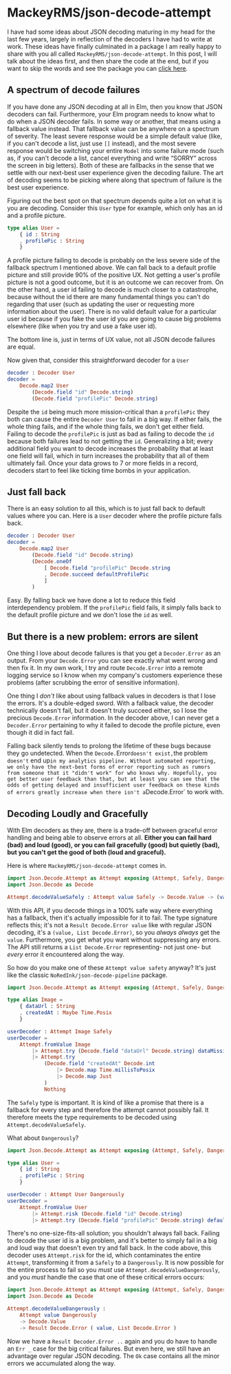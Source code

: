 # MackeyRMS/json-decode-attempt

I have had some ideas about JSON decoding maturing in my head for the last few years, largely in reflection of the decoders I have had to write at work. These ideas have finally culminated in a package I am really happy to share with you all called `MackeyRMS/json-decode-attempt`. In this post, I will talk about the ideas first, and then share the code at the end, but if you want to skip the words and see the package you can [click here](https://package.elm-lang.org/packages/MackeyRMS/json-decode-attempt/latest).

## A spectrum of decode failures
If you have done any JSON decoding at all in Elm, then you know that JSON decoders can fail. Furthermore, your Elm program needs to know what to do when a JSON decoder fails. In some way or another, that means using a fallback value instead. That fallback value can be anywhere on a spectrum of severity. The least severe response would be a simple default value (like, if you can't decode a list, just use `[]` instead), and the most severe response would be switching your entire `Model` into some failure mode (such as, if you can't decode a list, cancel everything and write “SORRY” across the screen in big letters). Both of these are fallbacks in the sense that we settle with our next-best user experience given the decoding failure. The art of decoding seems to be picking where along that spectrum of failure is the best user experience.

Figuring out the best spot on that spectrum depends quite a lot on what it is you are decoding. Consider this `User` type for example, which only has an id and a profile picture.
```elm
type alias User =
    { id : String
    , profilePic : String
    }
```
A profile picture failing to decode is probably on the less severe side of the fallback spectrum I mentioned above. We can fall back to a default profile picture and still provide 90% of the positive UX. Not getting a user's profile picture is not a good outcome, but it is an outcome we can recover from. On the other hand, a user id failing to decode is much closer to a catastrophe, because without the id there are many fundamental things you can't do regarding that user (such as updating the user or requesting more information about the user). There is no valid default value for a particular user id because if you fake the user id you are going to cause big problems elsewhere (like when you try and use a fake user id).

The bottom line is, just in terms of UX value, not all JSON decode failures are equal.

Now given that, consider this straightforward decoder for a `User`
```elm
decoder : Decoder User
decoder =
    Decode.map2 User
        (Decode.field "id" Decode.string)
        (Decode.field "profilePic" Decode.string)
```
Despite the `id` being much more mission-critical than a `profilePic` they both can cause the entire `Decoder User` to fail in a big way. If either fails, the whole thing fails, and if the whole thing fails, we don't get either field. Failing to decode the `profilePic` is just as bad as failing to decode the `id` because both failures lead to not getting the `id`. Generalizing a bit; every additional field you want to decode increases the probability that at least one field will fail, which in turn increases the probability that all of them ultimately fail. Once your data grows to 7 or more fields in a record, decoders start to feel like ticking time bombs in your application.

## Just fall back
There is an easy solution to all this, which is to just fall back to default values where you can. Here is a `User` decoder where the profile picture falls back.
```elm
decoder : Decoder User
decoder =
    Decode.map2 User
        (Decode.field "id" Decode.string)
        (Decode.oneOf
            [ Decode.field "profilePic" Decode.string
            , Decode.succeed defaultProfilePic
            ]
        )
```
Easy. By falling back we have done a lot to reduce this field interdependency problem. If the `profilePic` field fails, it simply falls back to the default profile picture and we don't lose the `id` as well.

## But there is a new problem: errors are silent
One thing I love about decode failures is that you get a `Decoder.Error` as an output. From your `Decode.Error` you can see exactly what went wrong and then fix it. In my own work, I try and route `Decode.Error` into a remote logging service so I know when my company's customers experience these problems (after scrubbing the error of sensitive information).

One thing I _don't_ like about using fallback values in decoders is that I lose the errors. It's a double-edged sword. With a fallback value, the decoder technically doesn't fail, but it doesn't truly succeed either, so I lose the precious `Decode.Error` information. In the decoder above, I can never get a `Decoder.Error` pertaining to why it failed to decode the profile picture, even though it did in fact fail.

 Falling back silently tends to prolong the lifetime of these bugs because they go undetected. When the `Decode.`Error` doesn't exist, `the problem `doesn't` end up` in my analytics pipeline. Without automated reporting, we only have the next-best forms of error reporting such as rumors from someone that it "didn't work" for who knows why. Hopefully, you get better user feedback than that, but at least you can see that the odds of getting delayed and insufficient user feedback on these kinds of errors greatly increase when there isn't a `Decode.Error` to work with.

## Decoding Loudly and Gracefully
With Elm decoders as they are, there is a trade-off between graceful error handling and being able to observe errors at all. **Either you can fail hard (bad) and loud (good), or you can fail gracefully (good) but quietly (bad), but you can't get the good of both (loud and graceful).**

Here is where `MackeyRMS/json-decode-attempt` comes in.
```elm
import Json.Decode.Attempt as Attempt exposing (Attempt, Safely, Dangerously)
import Json.Decode as Decode

Attempt.decodeValueSafely : Attempt value Safely -> Decode.Value -> (value, List Decode.Error)
```

With this API, if you decode things in a 100% safe way where everything has a fallback, then it's actually impossible for it to fail. The type signature reflects this; it's not a `Result Decode.Error value` like with regular JSON decoding, it's a `(value, List Decode.Error)`, so you _always always_ get the `value`. Furthermore, you get what you want without suppressing any errors. The API still returns a `List Decode.Error` representing- not just one- but _every_ error it encountered along the way.

So how do you make one of these `Attempt value safety` anyway? It's just like the classic `NoRedInk/json-decode-pipeline` package.

```elm
import Json.Decode.Attempt as Attempt exposing (Attempt, Safely, Dangerously)

type alias Image =
    { dataUrl : String
    , createdAt : Maybe Time.Posix
    }

userDecoder : Attempt Image Safely
userDecoder =
    Attempt.fromValue Image
        |> Attempt.try (Decode.field "dataUrl" Decode.string) dataMissingImage
        |> Attempt.try
            (Decode.field "createdAt" Decode.int
                |> Decode.map Time.millisToPosix
                |> Decode.map Just
            )
            Nothing
```
The `Safely` type is important. It is kind of like a promise that there is a fallback for every step and therefore the attempt cannot possibly fail. It therefore meets the type requirements to be decoded using `Attempt.decodeValueSafely`.

What about `Dangerously`?

```elm
import Json.Decode.Attempt as Attempt exposing (Attempt, Safely, Dangerously)

type alias User =
    { id : String
    , profilePic : String
    }

userDecoder : Attempt User Dangerously
userDecoder =
    Attempt.fromValue User
        |> Attempt.risk (Decode.field "id" Decode.string)
        |> Attempt.try (Decode.field "profilePic" Decode.string) defaultProfilePic
```
There's no one-size-fits-all solution; you shouldn't always fall back. Failing to decode the user id is a big problem, and it's better to simply fail in a big and loud way that doesn't even try and fall back. In the code above, this decoder uses `Attempt.risk` for the id, which contaminates the entire `Attempt`, transforming it from a `Safely` to a `Dangerously`. It is now possible for the entire process to fail so you _must_ use `Attempt.decodeValueDangerously`, and you _must_ handle the case that one of these critical errors occurs:
```elm
import Json.Decode.Attempt as Attempt exposing (Attempt, Safely, Dangerously)
import Json.Decode as Decode

Attempt.decodeValueDangerously :
    Attempt value Dangerously
    -> Decode.Value
    -> Result Decode.Error ( value, List Decode.Error )
```
Now we have a `Result Decoder.Error ..` again and you do have to handle an `Err _` case for the big critical failures. But even here, we still have an advantage over regular JSON decoding. The `Ok` case contains all the minor errors we accumulated along the way.
